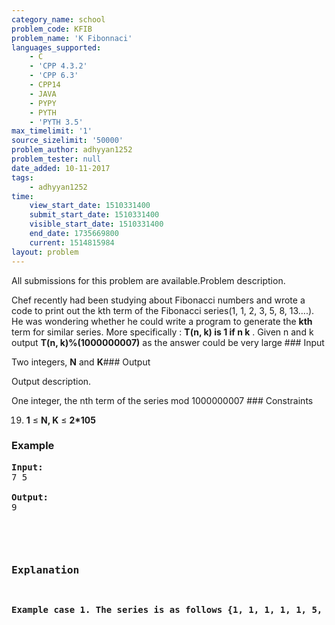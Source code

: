 ```yaml
---
category_name: school
problem_code: KFIB
problem_name: 'K Fibonnaci'
languages_supported:
    - C
    - 'CPP 4.3.2'
    - 'CPP 6.3'
    - CPP14
    - JAVA
    - PYPY
    - PYTH
    - 'PYTH 3.5'
max_timelimit: '1'
source_sizelimit: '50000'
problem_author: adhyyan1252
problem_tester: null
date_added: 10-11-2017
tags:
    - adhyyan1252
time:
    view_start_date: 1510331400
    submit_start_date: 1510331400
    visible_start_date: 1510331400
    end_date: 1735669800
    current: 1514815984
layout: problem
---
```

All submissions for this problem are available.Problem description.

Chef recently had been studying about Fibonacci numbers and wrote a code to print out the kth term of the Fibonacci series(1, 1, 2, 3, 5, 8, 13….). He was wondering whether he could write a program to generate the **kth** term for similar series. More specifically : **T(n, k) is 1 if n k** . Given n and k output **T(n, k)%(1000000007)** as the answer could be very large ### Input

Two integers, **N** and **K**### Output

Output description.

One integer, the nth term of the series mod 1000000007 ### Constraints

19. **1** ≤ **N, K** ≤ **2\*105**
### Example

<pre><b>Input:</b>
7 5

<b>Output:</b>
9
<p> </p>
<h3>Explanation</h3>
<p><b>Example case 1. The series is as follows {1, 1, 1, 1, 1, 5, 9}</b></p>
</pre>